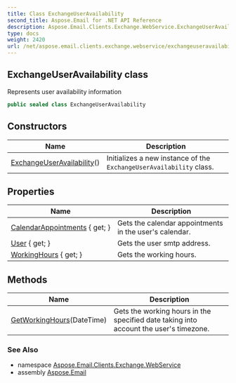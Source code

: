 ```yaml
---
title: Class ExchangeUserAvailability
second_title: Aspose.Email for .NET API Reference
description: Aspose.Email.Clients.Exchange.WebService.ExchangeUserAvailability class. Represents user availability information
type: docs
weight: 2420
url: /net/aspose.email.clients.exchange.webservice/exchangeuseravailability/
---
```

## ExchangeUserAvailability class

Represents user availability information

```csharp
public sealed class ExchangeUserAvailability
```

## Constructors

| Name | Description |
| --- | --- |
| [ExchangeUserAvailability](exchangeuseravailability/)() | Initializes a new instance of the `ExchangeUserAvailability` class. |

## Properties

| Name | Description |
| --- | --- |
| [CalendarAppointments](../../aspose.email.clients.exchange.webservice/exchangeuseravailability/calendarappointments/) { get; } | Gets the calendar appointments in the user's calendar. |
| [User](../../aspose.email.clients.exchange.webservice/exchangeuseravailability/user/) { get; } | Gets the user smtp address. |
| [WorkingHours](../../aspose.email.clients.exchange.webservice/exchangeuseravailability/workinghours/) { get; } | Gets the working hours. |

## Methods

| Name | Description |
| --- | --- |
| [GetWorkingHours](../../aspose.email.clients.exchange.webservice/exchangeuseravailability/getworkinghours/)(DateTime) | Gets the working hours in the specified date taking into account the user's timezone. |

### See Also

* namespace [Aspose.Email.Clients.Exchange.WebService](../../aspose.email.clients.exchange.webservice/)
* assembly [Aspose.Email](../../)


